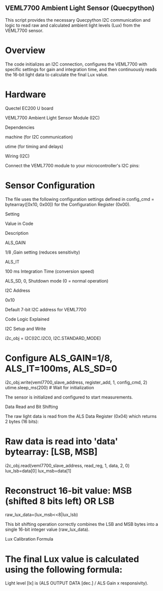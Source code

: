 ## VEML7700 Ambient Light Sensor (Quecpython)

This script provides the necessary Quecpython I2C communication and logic to read raw and calculated ambient light levels (Lux) from the VEML7700 sensor.

# Overview

The code initializes an I2C connection, configures the VEML7700 with specific settings for gain and integration time, and then continuously reads the 16-bit light data to calculate the final Lux value.


# Hardware

Quectel EC200 U board

VEML7700 Ambient Light Sensor Module (I2C)

Dependencies

machine (for I2C communication)

utime (for timing and delays)

 Wiring (I2C)

Connect the VEML7700 module to your microcontroller's I2C pins:

 # Sensor Configuration

The file uses the following configuration settings defined in config_cmd = bytearray([0x10, 0x00]) for the Configuration Register (0x00).

Setting

Value in Code

Description

ALS_GAIN

1/8 ,Gain setting (reduces sensitivity)

ALS_IT

100 ms Integration Time (conversion speed)

ALS_SD, 0, Shutdown mode (0 = normal operation)


I2C Address

0x10

Default 7-bit I2C address for VEML7700

 Code Logic Explained

I2C Setup and Write

i2c_obj = I2C(I2C.I2C0, I2C.STANDARD_MODE)
# Configure ALS_GAIN=1/8, ALS_IT=100ms, ALS_SD=0
i2c_obj.write(veml7700_slave_address, register_add, 1, config_cmd, 2)
utime.sleep_ms(200) # Wait for initialization


The sensor is initialized and configured to start measurements.

Data Read and Bit Shifting

The raw light data is read from the ALS Data Register (0x04) which returns 2 bytes (16 bits):

# Raw data is read into 'data' bytearray: [LSB, MSB]
i2c_obj.read(veml7700_slave_address, read_reg, 1, data, 2, 0)
lux_lsb=data[0]
lux_msb=data[1]
# Reconstruct 16-bit value: MSB (shifted 8 bits left) OR LSB
raw_lux_data=(lux_msb<<8|lux_lsb)


This bit shifting operation correctly combines the LSB and MSB bytes into a single 16-bit integer value (raw_lux_data).

Lux Calibration Formula

# The final Lux value is calculated using the following formula:

Light level [lx] is (ALS OUTPUT DATA [dec.] / ALS Gain x responsivity).